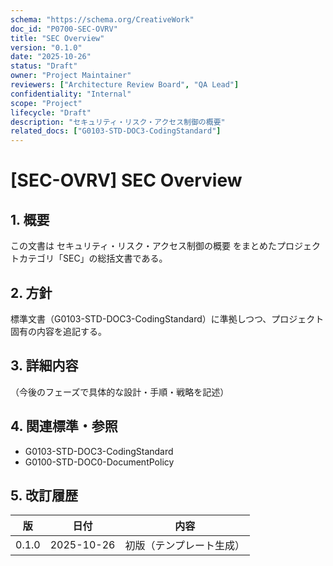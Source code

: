 ```yaml
---
schema: "https://schema.org/CreativeWork"
doc_id: "P0700-SEC-OVRV"
title: "SEC Overview"
version: "0.1.0"
date: "2025-10-26"
status: "Draft"
owner: "Project Maintainer"
reviewers: ["Architecture Review Board", "QA Lead"]
confidentiality: "Internal"
scope: "Project"
lifecycle: "Draft"
description: "セキュリティ・リスク・アクセス制御の概要"
related_docs: ["G0103-STD-DOC3-CodingStandard"]
---
```


# [SEC-OVRV] SEC Overview

## 1. 概要
この文書は セキュリティ・リスク・アクセス制御の概要 をまとめたプロジェクトカテゴリ「SEC」の総括文書である。

## 2. 方針
標準文書（G0103-STD-DOC3-CodingStandard）に準拠しつつ、プロジェクト固有の内容を追記する。

## 3. 詳細内容
（今後のフェーズで具体的な設計・手順・戦略を記述）

## 4. 関連標準・参照
- G0103-STD-DOC3-CodingStandard
- G0100-STD-DOC0-DocumentPolicy

## 5. 改訂履歴
| 版 | 日付 | 内容 |
|----|------|------|
| 0.1.0 | 2025-10-26 | 初版（テンプレート生成） |
